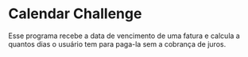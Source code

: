 # Calendar Challenge
Esse programa recebe a data de vencimento de uma fatura e calcula a quantos dias o usuário tem para paga-la sem a cobrança de juros.
